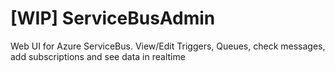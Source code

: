 # [WIP] ServiceBusAdmin
Web UI for Azure ServiceBus. View/Edit Triggers, Queues, check messages, add subscriptions and see data in realtime
